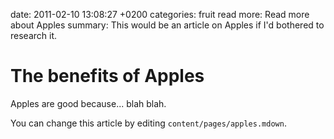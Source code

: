 date: 2011-02-10 13:08:27 +0200
categories: fruit
read more: Read more about Apples
summary: This would be an article on Apples if I'd bothered to research it.

#  The benefits of Apples

Apples are good because... blah blah.

You can change this article by editing `content/pages/apples.mdown`.
